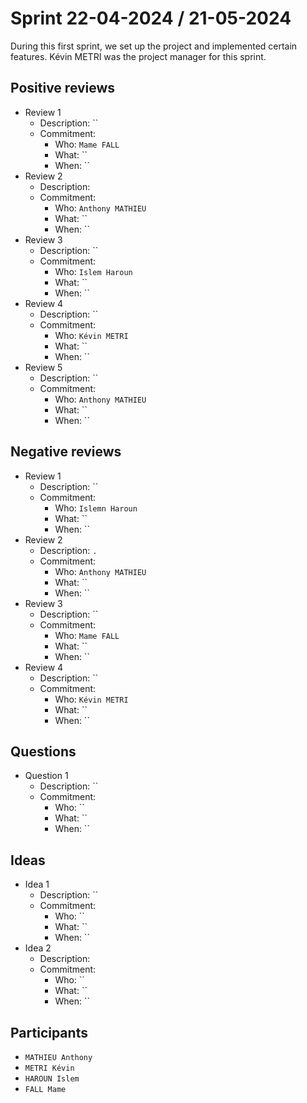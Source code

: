 # Sprint 22-04-2024 / 21-05-2024

During this first sprint, we set up the project and implemented certain features. Kévin METRI was the project manager for this sprint.

## Positive reviews

- Review 1
    - Description: ``
    - Commitment:
        - Who: `Mame FALL`
        - What: ``
        - When: ``
- Review 2
    - Description: 
    - Commitment:
        - Who: `Anthony MATHIEU`
        - What: ``
        - When: ``
- Review 3
    - Description: ``
    - Commitment:
        - Who: `Islem Haroun`
        - What: ``
        - When: ``
- Review 4
    - Description: ``
    - Commitment:
        - Who: `Kévin METRI`
        - What: ``
        - When: ``
- Review 5
    - Description: ``
    - Commitment:
        - Who: `Anthony MATHIEU`
        - What: ``
        - When: ``

## Negative reviews

- Review 1
    - Description: ``
    - Commitment:
        - Who: `Islemn Haroun`
        - What: ``
        - When: ``
- Review 2
    - Description: `.`
    - Commitment:
        - Who: `Anthony MATHIEU`
        - What: ``
        - When: ``
- Review 3
    - Description: ``
    - Commitment:
        - Who: `Mame FALL`
        - What: ``
        - When: ``
- Review 4
    - Description: ``
    - Commitment:
        - Who: `Kévin METRI`
        - What: ``
        - When: ``

## Questions

- Question 1
    - Description: ``
    - Commitment:
        - Who: ``
        - What: ``
        - When: ``

## Ideas

- Idea 1
    - Description: ``
    - Commitment:
        - Who: ``
        - What: ``
        - When: ``
- Idea 2
    - Description: ` `
    - Commitment:
        - Who: ``
        - What: ``
        - When: ``
## Participants

- `MATHIEU Anthony`
- `METRI Kévin`
- `HAROUN Islem`
- `FALL Mame`